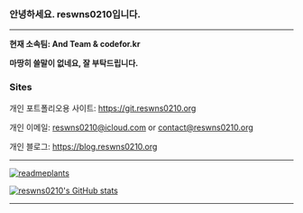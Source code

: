 ### 안녕하세요. reswns0210입니다.
---

**현재 소속팀: And Team & codefor.kr**

**마땅히 쓸말이 없네요, 잘 부탁드립니다.**

### Sites

개인 포트폴리오용 사이트: https://git.reswns0210.org  

개인 이메일: reswns0210@icloud.com or contact@reswns0210.org

개인 블로그: https://blog.reswns0210.org  

---
[![readmeplants](https://readmeplants.com/get?name=reswns0210&planet=eclipse&plant=blossomTree&nameTag=blackNameTag&ground=hill&background=black)](https://github.com/devxb/readmeplants)

[![reswns0210's GitHub stats](https://github-readme-stats.vercel.app/api?username=reswns0210)](https://github.com/anuraghazra/github-readme-stats)

---

